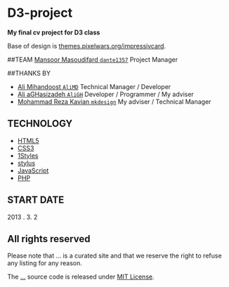 D3-project
===========

**My final cv project for D3 class**

Base of design is [themes.pixelwars.org/impressivcard](http://themes.pixelwars.org/impressivcard/).

##TEAM
[Mansoor Masoudifard `dante1357`](https://github.com/dante1357) Project Manager

##THANKS BY

* [Ali Mihandoost `AliMD`](https://github.com/AliMD) Technical Manager / Developer
* [Ali aGHasizadeh `AliGH`](https://github.com/AliGH) Developer / Programmer / My adviser
* [Mohammad Reza Kavian `mkdesign`](https://github.com/mkdesign) My adviser / Technical Manager

## TECHNOLOGY
* [HTML5](http://ali.md/wiki/html5)
* [CSS3](http://ali.md/css3ref)
* [1Styles](http://ali.md/1styles)
* [stylus](http://ali.md/stylus)
* [JavaScript](http://ali.md/wiki/javascript)
* [PHP](http://ali.md/php/)

## START DATE
2013 . 3. 2

## All rights reserved ###
Please note that ... is a curated site and that we reserve the right to refuse any listing for any reason.  
  
The [...](#) source code is released under [MIT License](http://opensource.org/licenses/MIT).  
